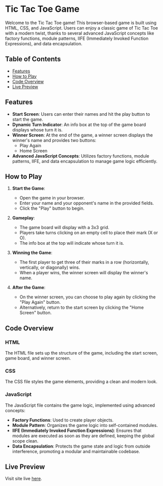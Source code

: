 # Tic Tac Toe Game

Welcome to the Tic Tac Toe game! This browser-based game is built using HTML, CSS, and JavaScript. Users can enjoy a classic game of Tic Tac Toe with a modern twist, thanks to several advanced JavaScript concepts like factory functions, module patterns, IIFE (Immediately Invoked Function Expressions), and data encapsulation.

## Table of Contents

- [Features](#features)
- [How to Play](#how-to-play)
- [Code Overview](#code-overview)
- [Live Preview](#live-preview)

## Features

- **Start Screen**: Users can enter their names and hit the play button to start the game.
- **Dynamic Turn Indicator**: An info box at the top of the game board displays whose turn it is.
- **Winner Screen**: At the end of the game, a winner screen displays the winner's name and provides two buttons:
  - Play Again
  - Home Screen
- **Advanced JavaScript Concepts**: Utilizes factory functions, module patterns, IIFE, and data encapsulation to manage game logic efficiently.

## How to Play

1. **Start the Game**:
   - Open the game in your browser.
   - Enter your name and your opponent's name in the provided fields.
   - Click the "Play" button to begin.

2. **Gameplay**:
   - The game board will display with a 3x3 grid.
   - Players take turns clicking on an empty cell to place their mark (X or O).
   - The info box at the top will indicate whose turn it is.

3. **Winning the Game**:
   - The first player to get three of their marks in a row (horizontally, vertically, or diagonally) wins.
   - When a player wins, the winner screen will display the winner's name.

4. **After the Game**:
   - On the winner screen, you can choose to play again by clicking the "Play Again" button.
   - Alternatively, return to the start screen by clicking the "Home Screen" button.

## Code Overview

### HTML
The HTML file sets up the structure of the game, including the start screen, game board, and winner screen.

### CSS
The CSS file styles the game elements, providing a clean and modern look.

### JavaScript
The JavaScript file contains the game logic, implemented using advanced concepts:

- **Factory Functions**: Used to create player objects.
- **Module Pattern**: Organizes the game logic into self-contained modules.
- **IIFE (Immediately Invoked Function Expressions)**: Ensures that modules are executed as soon as they are defined, keeping the global scope clean.
- **Data Encapsulation**: Protects the game state and logic from outside interference, promoting a modular and maintainable codebase.

## Live Preview
Visit site live [here](https://suwillwd.github.io/tic-tac-toe-game/).
